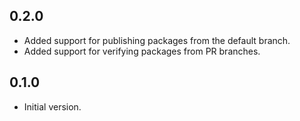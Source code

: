 ## 0.2.0

- Added support for publishing packages from the default branch.
- Added support for verifying packages from PR branches.

## 0.1.0

- Initial version.
